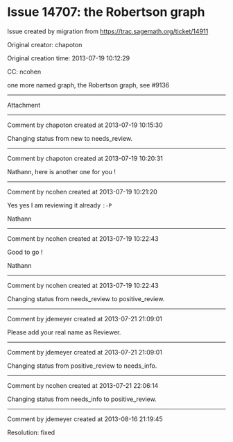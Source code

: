 # Issue 14707: the Robertson graph

Issue created by migration from https://trac.sagemath.org/ticket/14911

Original creator: chapoton

Original creation time: 2013-07-19 10:12:29

CC:  ncohen

one more named graph, the Robertson graph, see #9136


---

Attachment


---

Comment by chapoton created at 2013-07-19 10:15:30

Changing status from new to needs_review.


---

Comment by chapoton created at 2013-07-19 10:20:31

Nathann, here is another one for you !


---

Comment by ncohen created at 2013-07-19 10:21:20

Yes yes I am reviewing it already `:-P`

Nathann


---

Comment by ncohen created at 2013-07-19 10:22:43

Good to go !

Nathann


---

Comment by ncohen created at 2013-07-19 10:22:43

Changing status from needs_review to positive_review.


---

Comment by jdemeyer created at 2013-07-21 21:09:01

Please add your real name as Reviewer.


---

Comment by jdemeyer created at 2013-07-21 21:09:01

Changing status from positive_review to needs_info.


---

Comment by ncohen created at 2013-07-21 22:06:14

Changing status from needs_info to positive_review.


---

Comment by jdemeyer created at 2013-08-16 21:19:45

Resolution: fixed
